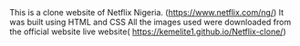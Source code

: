##
This is a clone website of Netflix Nigeria. (https://www.netflix.com/ng/)
It was built using HTML and CSS
All the images used were downloaded from the official website
live website( https://kemelite1.github.io/Netflix-clone/)